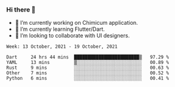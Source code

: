 ### Hi there 👋

<!--
**devcat37/devcat37** is a ✨ _special_ ✨ repository because its `README.md` (this file) appears on your GitHub profile.-->


- 🔭 I’m currently working on Chimicum application.
- 🌱 I’m currently learning Flutter/Dart.
- 👯 I’m looking to collaborate with UI designers.
<!-- - 🤔 I’m looking for help with ... -->

<!--START_SECTION:waka-->
```text
Week: 13 October, 2021 - 19 October, 2021

Dart     24 hrs 44 mins  ████████████████████████▒   97.29 % 
YAML     13 mins         ▒░░░░░░░░░░░░░░░░░░░░░░░░   00.89 % 
Rust     9 mins          ░░░░░░░░░░░░░░░░░░░░░░░░░   00.63 % 
Other    7 mins          ░░░░░░░░░░░░░░░░░░░░░░░░░   00.52 % 
Python   6 mins          ░░░░░░░░░░░░░░░░░░░░░░░░░   00.41 % 
```
<!--END_SECTION:waka-->
